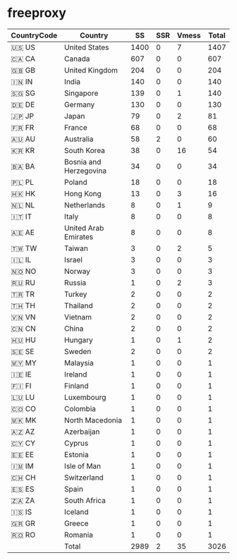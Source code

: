 # freeproxy

|CountryCode|Country|SS|SSR|Vmess|Total|
|  ----  | ----  |  ----  | ----  |  ----  | ----  |
|🇺🇸 US|United States|1400|0|7|1407|
|🇨🇦 CA|Canada|607|0|0|607|
|🇬🇧 GB|United Kingdom|204|0|0|204|
|🇮🇳 IN|India|140|0|0|140|
|🇸🇬 SG|Singapore|139|0|1|140|
|🇩🇪 DE|Germany|130|0|0|130|
|🇯🇵 JP|Japan|79|0|2|81|
|🇫🇷 FR|France|68|0|0|68|
|🇦🇺 AU|Australia|58|2|0|60|
|🇰🇷 KR|South Korea|38|0|16|54|
|🇧🇦 BA|Bosnia and Herzegovina|34|0|0|34|
|🇵🇱 PL|Poland|18|0|0|18|
|🇭🇰 HK|Hong Kong|13|0|3|16|
|🇳🇱 NL|Netherlands|8|0|1|9|
|🇮🇹 IT|Italy|8|0|0|8|
|🇦🇪 AE|United Arab Emirates|8|0|0|8|
|🇹🇼 TW|Taiwan|3|0|2|5|
|🇮🇱 IL|Israel|3|0|0|3|
|🇳🇴 NO|Norway|3|0|0|3|
|🇷🇺 RU|Russia|1|0|2|3|
|🇹🇷 TR|Turkey|2|0|0|2|
|🇹🇭 TH|Thailand|2|0|0|2|
|🇻🇳 VN|Vietnam|2|0|0|2|
|🇨🇳 CN|China|2|0|0|2|
|🇭🇺 HU|Hungary|1|0|1|2|
|🇸🇪 SE|Sweden|2|0|0|2|
|🇲🇾 MY|Malaysia|1|0|0|1|
|🇮🇪 IE|Ireland|1|0|0|1|
|🇫🇮 FI|Finland|1|0|0|1|
|🇱🇺 LU|Luxembourg|1|0|0|1|
|🇨🇴 CO|Colombia|1|0|0|1|
|🇲🇰 MK|North Macedonia|1|0|0|1|
|🇦🇿 AZ|Azerbaijan|1|0|0|1|
|🇨🇾 CY|Cyprus|1|0|0|1|
|🇪🇪 EE|Estonia|1|0|0|1|
|🇮🇲 IM|Isle of Man|1|0|0|1|
|🇨🇭 CH|Switzerland|1|0|0|1|
|🇪🇸 ES|Spain|1|0|0|1|
|🇿🇦 ZA|South Africa|1|0|0|1|
|🇮🇸 IS|Iceland|1|0|0|1|
|🇬🇷 GR|Greece|1|0|0|1|
|🇷🇴 RO|Romania|1|0|0|1|
||Total|2989|2|35|3026|
